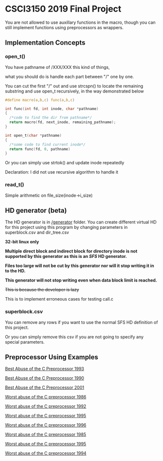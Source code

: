 # CSCI3150 2019 Final Project
You are not allowed to use auxillary functions in the macro, though you can still implement functions using preprocessors as wrappers.

## Implementation Concepts
### open_t()
You have pathname of /XXX/XXX this kind of things,

what you should do is handle each part between "/" one by one.

You can cut the first "/" out and use strcspn() to locate the remaining substring and use open_t recursively, in the way demonstrated below

```c
#define macro(a,b,c) func(a,b,c)

int func(int fd, int inode, char *pathname)
{
  /*code to find the dir from pathname*/
  return macro(fd, next_inode, remaining_pathname);
}

int open_t(char *pathname)
{
  /*some code to find current inode*/
  return func(fd, 0, pathname)
}
```

Or you can simply use strtok() and update inode repeatedly

Declaration: I did not use recursive algorithm to handle it

### read_t()
Simple arithmetic on file_size(inode->i_size)

## HD generator (beta)
The HD generator is in [/generator](https://github.com/yuchitoto/CSCI3150-2019-proj-unofficial-testcase/tree/master/generator) folder. You can create different virtual HD for this project using this program by changing parameters in superblock.csv and dir_tree.csv

**32-bit linux only**

**Multiple direct block and indirect block for directory inode is not supported by this generator as this is an _SFS_ HD generator.**

**Files too large will not be cut by this generator nor will it stop writing it in to the HD.**

**This generator will not stop writing even when data block limit is reached.**

~~This is because the developer is lazy~~

This is to implement erroneous cases for testing call.c

### superblock.csv
You can remove any rows if you want to use the normal SFS HD definition of this project.

Or you can simply remove this csv if you are not going to specify any special parameters.

## Preprocessor Using Examples

[Best Abuse of the C Preprocessor 1993](http://www.de.ioccc.org/years.html#1993_dgibson)

[Best Abuse of the C Preprocessor 1990](http://www.de.ioccc.org/years.html#1990_dg)

[Best Abuse of the C Preprocessor 2001](http://www.de.ioccc.org/years.html#2001_herrmann1)

[Worst abuse of the C preprocessor 1986](http://www.de.ioccc.org/years.html#1986_hague)

[Worst abuse of the C preprocessor 1992](http://www.de.ioccc.org/years.html#1992_lush)

[Worst abuse of the C preprocessor 1995](http://www.de.ioccc.org/years.html#1995_vanschnitz)

[Worst abuse of the C preprocessor 1996](http://www.de.ioccc.org/years.html#1996_schweikh1)

[Worst abuse of the C preprocessor 1985](http://www.de.ioccc.org/years.html#1985_sicherman)

[Worst abuse of the C preprocessor 1995](http://www.de.ioccc.org/years.html#1995_vanschnitz)

[Worst abuse of the C preprocessor 1994](http://www.de.ioccc.org/years.html#1994_westley)
